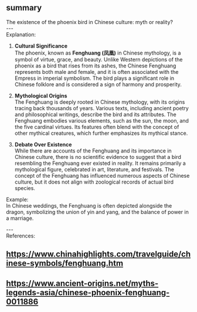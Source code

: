 ## summary 
The existence of the phoenix bird in Chinese culture: myth or reality? <br>
---<br>
Explanation: 

1. **Cultural Significance**  
   The phoenix, known as **Fenghuang (凤凰)** in Chinese mythology, is a symbol of virtue, grace, and beauty. Unlike Western depictions of the phoenix as a bird that rises from its ashes, the Chinese Fenghuang represents both male and female, and it is often associated with the Empress in imperial symbolism. The bird plays a significant role in Chinese folklore and is considered a sign of harmony and prosperity.

2. **Mythological Origins**  
   The Fenghuang is deeply rooted in Chinese mythology, with its origins tracing back thousands of years. Various texts, including ancient poetry and philosophical writings, describe the bird and its attributes. The Fenghuang embodies various elements, such as the sun, the moon, and the five cardinal virtues. Its features often blend with the concept of other mythical creatures, which further emphasizes its mythical stance.

3. **Debate Over Existence**  
   While there are accounts of the Fenghuang and its importance in Chinese culture, there is no scientific evidence to suggest that a bird resembling the Fenghuang ever existed in reality. It remains primarily a mythological figure, celebrated in art, literature, and festivals. The concept of the Fenghuang has influenced numerous aspects of Chinese culture, but it does not align with zoological records of actual bird species.

  
Example:  
In Chinese weddings, the Fenghuang is often depicted alongside the dragon, symbolizing the union of yin and yang, and the balance of power in a marriage.

---<br>
References: 
## https://www.chinahighlights.com/travelguide/chinese-symbols/fenghuang.htm
## https://www.ancient-origins.net/myths-legends-asia/chinese-phoenix-fenghuang-0011886